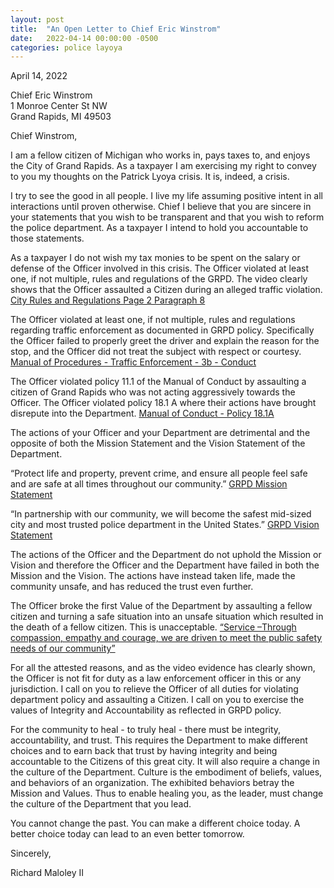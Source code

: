 ```yaml
---
layout: post
title:  "An Open Letter to Chief Eric Winstrom"
date:   2022-04-14 00:00:00 -0500
categories:	police layoya
---
```


April 14, 2022

Chief Eric Winstrom  
1 Monroe Center St NW  
Grand Rapids, MI 49503  

Chief Winstrom,

I am a fellow citizen of Michigan who works in, pays taxes to, and enjoys the City of Grand Rapids. As a taxpayer I am exercising my right to convey to you my thoughts on the Patrick Lyoya crisis. It is, indeed, a crisis. 

I try to see the good in all people. I live my life assuming positive intent in all interactions until proven otherwise. Chief I believe that you are sincere in your statements that you wish to be transparent and that you wish to reform the police department. As a taxpayer I intend to hold you accountable to those statements. 

As a taxpayer I do not wish my tax monies to be spent on the salary or defense of the Officer involved in this crisis. The Officer violated at least one, if not multiple, rules and regulations of the GRPD. The video clearly shows that the Officer assaulted a Citizen during an alleged traffic violation. [City Rules and Regulations Page 2 Paragraph 8](https://public.powerdms.com/GRANDRAPIDS/documents/99698)

The Officer violated at least one, if not multiple, rules and regulations regarding traffic enforcement as documented in GRPD policy. Specifically the Officer failed to properly greet the driver and explain the reason for the stop, and the Officer did not treat the subject with respect or courtesy. [Manual of Procedures - Traffic Enforcement - 3b - Conduct](https://public.powerdms.com/GRANDRAPIDS/documents/269466)

The Officer violated policy 11.1 of the Manual of Conduct by assaulting a citizen of Grand Rapids who was not acting aggressively towards the Officer. The Officer violated policy 18.1 A where their actions have brought disrepute into the Department.  [Manual of Conduct - Policy 18.1A](https://public.powerdms.com/GRANDRAPIDS/documents/88407)

The actions of your Officer and your Department are detrimental and the opposite of both the Mission Statement and the Vision Statement of the Department. 

“Protect life and property, prevent crime, and ensure all people feel safe and
are safe at all times throughout our community.” [GRPD Mission Statement](https://public.powerdms.com/GRANDRAPIDS/documents/88410)

“In partnership with our community, we will become the safest mid-sized city
and most trusted police department in the United States.” [GRPD Vision Statement](https://public.powerdms.com/GRANDRAPIDS/documents/88410)

The actions of the Officer and the Department do not uphold the Mission or Vision and therefore the Officer and the Department have failed in both the Mission and the Vision. The actions have instead taken life, made the community unsafe, and has reduced the trust even further. 

The Officer broke the first Value of the Department by assaulting a fellow citizen and turning a safe situation into an unsafe situation which resulted in the death of a fellow citizen. This is unacceptable. [“Service –Through compassion, empathy and courage, we are driven to
meet the public safety needs of our community”](https://public.powerdms.com/GRANDRAPIDS/documents/88410)

For all the attested reasons, and as the video evidence has clearly shown, the Officer is not fit for duty as a law enforcement officer in this or any jurisdiction. I call on you to relieve the Officer of all duties for violating department policy and assaulting a Citizen. I call on you to exercise the values of Integrity and Accountability as reflected in GRPD policy. 

For the community to heal - to truly heal - there must be integrity, accountability, and trust. This requires the Department to make different choices and to earn back that trust by having integrity and being accountable to the Citizens of this great city. It will also require a change in the culture of the Department. Culture is the embodiment of beliefs, values, and behaviors of an organization. The exhibited behaviors betray the Mission and Values. Thus to enable healing you, as the leader, must change the culture of the Department that you lead. 

You cannot change the past. You can make a different choice today. A better choice today can lead to an even better tomorrow. 

Sincerely,

Richard Maloley II
